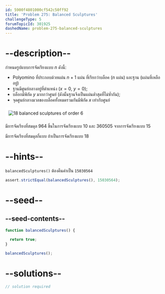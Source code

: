 ```yaml
---
id: 5900f4801000cf542c50ff92
title: 'Problem 275: Balanced Sculptures'
challengeType: 5
forumTopicId: 301925
dashedName: problem-275-balanced-sculptures
---
```


# --description--

กำหนดรูปแบบการจัดเรียงแบบ $n$ ดังนี้:

- Polyomino  ที่ประกอบด้วยแผ่น $n + 1$ แผ่น ที่เรียกว่าบล็อค ($n$ แผ่น) และฐาน (แผ่นที่เหลืออยู่)
- ฐานมีศูนย์กลางอยู่ที่ตำแหน่ง ($x = 0$, $y = 0$);
- บล็อกมีพิกัด $y$ มากกว่าศูนย์ (ดังนั้นฐานจึงเป็นแผ่นต่ำสุดที่ไม่ซ้ำกัน);
- จุดศูนย์กลางมวลของบล็อคทั้งหมดรวมกันมีพิกัด $x$ เท่ากับศูนย์

<img class="img-responsive center-block" alt="18 balanced sculptures of order 6" src="https://cdn.freecodecamp.org/curriculum/project-euler/balanced-sculptures.gif" style="background-color: white; padding: 10px;">

มีการจัดเรียงที่สมดุล 964 ชิ้นในการจัดเรียงแบบ 10 และ 360505 จากการจัดเรียงแบบ 15

มีการจัดเรียงที่สมดุลกี่แบบ ถ้าเป็นการจัดเรียงแบบ 18 

# --hints--

`balancedSculptures()` ต้องคืนค่าเป็น `15030564`

```js
assert.strictEqual(balancedSculptures(), 15030564);
```

# --seed--

## --seed-contents--

```js
function balancedSculptures() {

  return true;
}

balancedSculptures();
```

# --solutions--

```js
// solution required
```
